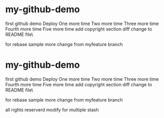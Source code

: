 # my-github-demo
first github demo
Deploy
One more time
Two more time
Three more time
Fourth more time
Five more time
add copyright section
diff change to README file\

for rebase sample
more change from myfeature branch
# my-github-demo
first github demo
Deploy
One more time
Two more time
Three more time
Fourth more time
Five more time
add copyright section
diff change to README file\

for rebase sample
more change from myfeature branch

all rights reserverd
modify for multiple stash 

